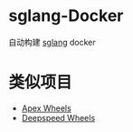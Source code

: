 # sglang-Docker

自动构建 [sglang](https://github.com/sgl-project/sglang) docker

# 类似项目
+ [Apex Wheels](https://github.com/AlongWY/apex_wheels)
+ [Deepspeed Wheels](https://github.com/AlongWY/deepspeed_wheels)